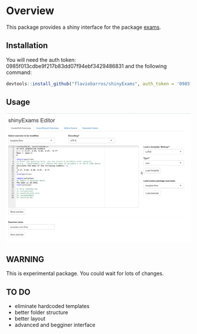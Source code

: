 # Overview

This package provides a shiny interface for the package [exams](https://cran.r-project.org/web/packages/exams/index.html).


## Installation

You will need the auth token: 0985f013cdbe9f217b83dd07f94ebf3429486831 and the following command:

   ```R
   devtools::install_github("flaviobarros/shinyExams", auth_token = '0985f013cdbe9f217b83dd07f94ebf3429486831')
   ```

## Usage

![alt text](https://github.com/flaviobarros/shinyExams/blob/master/man/shinyExams.gif)

## WARNING

This is experimental package. You could wait for lots of changes.

## TO DO

* eliminate hardcoded templates
* better folder structure 
* better layout
* advanced and begginer interface
